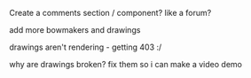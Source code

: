 Create a comments section / component? like a forum?


add more bowmakers and drawings

drawings aren't rendering - getting 403 :/

why are drawings broken? fix them so i can make a video demo